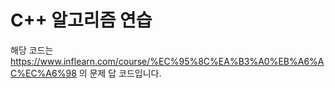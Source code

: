 # C++ 알고리즘 연습

해당 코드는 https://www.inflearn.com/course/%EC%95%8C%EA%B3%A0%EB%A6%AC%EC%A6%98 의 문제 답 코드입니다.
